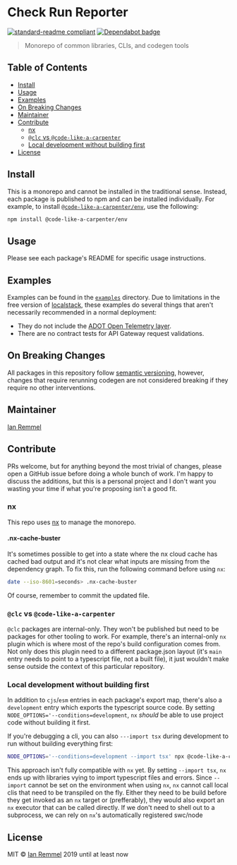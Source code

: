 # Check Run Reporter

[![standard-readme compliant](https://img.shields.io/badge/readme%20style-standard-brightgreen.svg?style=flat-square)](https://github.com/RichardLitt/standard-readme)
[![Dependabot badge](https://img.shields.io/badge/Dependabot-active-brightgreen.svg)](https://dependabot.com/)

> Monorepo of common libraries, CLIs, and codegen tools

## Table of Contents

<!-- toc -->

-   [Install](#install)
-   [Usage](#usage)
-   [Examples](#examples)
-   [On Breaking Changes](#on-breaking-changes)
-   [Maintainer](#maintainer)
-   [Contribute](#contribute)
    -   [nx](#nx)
    -   [`@clc` vs `@code-like-a-carpenter`](#clc-vs-code-like-a-carpenter)
    -   [Local development without building first](#local-development-without-building-first)
-   [License](#license)

<!-- tocstop -->

## Install

This is a monorepo and cannot be installed in the traditional sense. Instead,
each package is published to npm and can be installed individually. For example,
to install
[`@code-like-a-carpenter/env`](./packages/@code-like-a-carpenter/env), use the
following:

```sh
npm install @code-like-a-carpenter/env
```

## Usage

Please see each package's README for specific usage instructions.

## Examples

Examples can be found in the [`examples`](./examples) directory. Due to
limitations in the free version of [localstack](https://localstack.cloud/),
these examples do several things that aren't necessarily recommended in a normal
deployment:

-   They do not include the
    [ADOT Open Telemetry layer](https://aws-otel.github.io/docs/getting-started/lambda).
-   There are no contract tests for API Gateway request validations.

## On Breaking Changes

All packages in this repository follow
[semantic versioning](https://semver.org/), however, changes that require
rerunning codegen are not considered breaking if they require no other
interventions.

## Maintainer

[Ian Remmel](https://github.com/ianwremmel)

## Contribute

PRs welcome, but for anything beyond the most trivial of changes, please open a
GitHub issue before doing a whole bunch of work. I'm happy to discuss the
additions, but this is a personal project and I don't want you wasting your time
if what you're proposing isn't a good fit.

### nx

This repo uses [nx](https://nx.dev/) to manage the monorepo.

#### .nx-cache-buster

It's sometimes possible to get into a state where the nx cloud cache has cached
bad output and it's not clear what inputs are missing from the dependency graph.
To fix this, run the following command before using `nx`:

```sh
date --iso-8601=seconds> .nx-cache-buster
```

Of course, remember to commit the updated file.

### `@clc` vs `@code-like-a-carpenter`

`@clc` packages are internal-only. They won't be published but need to be
packages for other tooling to work. For example, there's an internal-only `nx`
plugin which is where most of the repo's build configuration comes from. Not
only does this plugin need to a different package.json layout (it's `main` entry
needs to point to a typescript file, not a built file), it just wouldn't make
sense outside the context of this particular repository.

### Local development without building first

In addition to `cjs`/`esm` entries in each package's export map, there's also a
`development` entry which exports the typescript source code. By setting
`NODE_OPTIONS='--conditions=development`, `nx` _should_ be able to use project
code without building it first.

If you're debugging a cli, you can also `---import tsx` during development to
run without building everything first:

```sh
NODE_OPTIONS='--conditions=development --import tsx' npx @code-like-a-carpenter/cli
```

This approach isn't fully compatible with `nx` yet. By setting `--import tsx`,
`nx` ends up with libraries vying to import typescript files and errors. Since
`--import` cannot be set on the environment when using `nx`, `nx` cannot call
local clis that need to be transpiled on the fly. Either they need to be build
before they get invoked as an `nx` target or (prefferably), they would also
export an `nx` executor that can be called directly. If we don't need to shell
out to a subprocess, we can rely on `nx`'s automatically registered swc/node

## License

MIT &copy; [Ian Remmel](https://github.com/ianwremmel) 2019 until at least now
